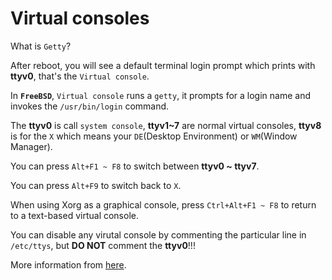 # Virtual consoles

What is `Getty`?

After reboot, you will see a default terminal login prompt which prints with **ttyv0**, that's the `Virtual console`.

In **`FreeBSD`**, `Virtual console` runs a `getty`, it prompts for a login name and invokes the `/usr/bin/login` command.

The **ttyv0** is call `system console`, **ttyv1~7** are normal virtual consoles, **ttyv8** is for the `X` which means your `DE`(Desktop Environment) or `WM`(Window Manager).

You can press `Alt+F1 ~ F8` to switch between **ttyv0 ~ ttyv7**. 

You can press `Alt+F9` to switch back to `X`.

When using Xorg as a graphical console, press `Ctrl+Alt+F1 ~ F8` to return to a text-based virtual console.

You can disable any virutal console by commenting the particular line in `/etc/ttys`, but **DO NOT** comment the **ttyv0**!!!

More information from [here](https://www.freebsd.org/doc/en_US.ISO8859-1/books/handbook/consoles.html).
